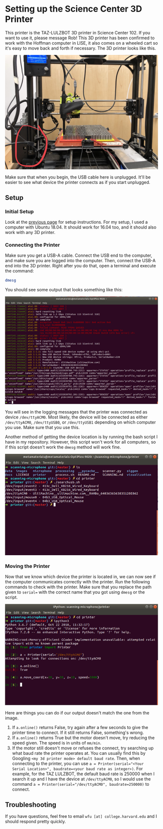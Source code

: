# Setting up the Science Center 3D Printer

This printer is the TAZ-LULZBOT 3D printer in Science Center 102.
If you want to use it, please message Rob! This 3D printer has been confirmed
to work with the Hoffman computer in LISE, it also comes on a wheeled cart
so it's easy to move back and forth if necessary. The 3D printer looks like
this.

![printer](../docs/images/printer/tazlulzbot.jpg)

Make sure that when you begin, the USB cable here is unplugged. It'll be 
easier to see what device the printer connects as if you start unplugged.

## Setup

### Initial Setup

Look at the [previous page](INSTRUCTIONS.md) for setup instructions. For my
setup, I used a computer with Ubuntu 18.04. It should work for 16.04 too,
and it should also work with any 3D printer.

### Connecting the Printer

Make sure you get a USB-A cable. Connect the USB end to the computer, and
make sure you are logged into the computer. Then, connect the USB-A end
into the 3D printer. Right after you do that, open a terminal and execute
the command:

```bash
dmesg
```

You should see some output that looks something like this:

![dmesgoutput](../docs/images/printer/dmesg.png)

You will see in the logging messages that the printer was connected as
device `/dev/ttyACM0`. Most likely, the device will be connected as either
`/dev/ttyACM0`, `/dev/ttyUSB0`, or `/dev/ttyUSB1` depending on which computer
you use. Make sure that you use this. 

Another method of getting the device location is by running the bash script
I have in my repository. However, this script won't work for all computers,
so if this script doesn't work the `dmesg` method will work fine.

![scriptoutput](../docs/images/printer/searchusb.png)

### Moving the Printer

Now that we know which device the printer is located in, we can now see
if the computer communicates correctly with the printer. Run the following
commands to check with the printer. Make sure that you replace the path
given to `serial=` with the correct name that you got using `dmesg` or the
script.

![printeroutput](../docs/images/printer/connecting.png)

Here are things you can do if our output doesn't match the one from the
image.

1. If ```a.online()``` returns False, try again after a few seconds to give the
printer time to connect. If it still returns False, something's wrong.
2. If `a.online()` returns True but the motor doesn't move, try reducing the
speed given. The speed is in units of `mm/min`.
3. If the motor still doesn't move or refuses the connect, try searching up
what baud rate the printer operates at. You can usually find this by Googling
`<my 3d printer mode> default baud rate`. Then, when connecting to the printer,
you can use `a = Printer(serial="<Your Serial Location>", baudrate=<your baud rate as integer>)`. 
For example, for the TAZ LULZBOT, the default baud rate is 250000 when I search
it up and I have the device at `/dev/ttyACM0`, so I would use the command
`a = Printer(serial="/dev/ttyACM0", baudrate=250000)` to connect.

## Troubleshooting

If you have questions, feel free to email `wfu [at] college.harvard.edu` and
I should respond pretty quickly.